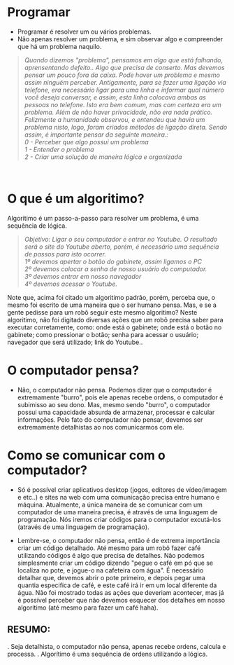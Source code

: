# Programar
- Programar é resolver um ou vários problemas.
- Não apenas resolver um problema, e sim observar algo e compreender que há um problema naquilo. 

> _Quando dizemos "problema", pensamos em algo que está falhando, aprensentando defeito.. Algo que precisa de conserto. Mas devemos pensar um pouco fora da caixa. Pode haver um problema e mesmo assim ninguém perceber. Antigamente, para se fazer uma ligação via telefone, era necessário ligar para uma linha e informar qual número você deseja conversar,  e assim, esta linha colocava ambas as pessoas no telefone. Isto era bem comum, mas com certeza era um problema. Além de não haver privacidade, não era nada prático. Felizmente a humanidade observou, e entendeu que havia um problema nisto, logo, foram criados métodos de ligação direta. Sendo assim, é importante pensar da seguinte maneira.: </br> 0 - Perceber que algo possui um problema </br> 1 - Entender o problema </br> 2 - Criar uma solução de maneira lógica e organizada_

 </br>
  
# O que é um algoritimo? 
Algoritimo é um passo-a-passo para resolver um problema, é uma sequência de lógica. 
> _Objetivo: Ligar o seu computador e entrar no Youtube. O resultado será o site do Youtube aberto, porém, é necessário uma sequência de passos para isto ocorrer. </br> 1º devemos apertar o botão do gabinete, assim ligamos o PC </br> 2º devemos colocar a senha de nosso usuário do computador. </br> 3º devemos entrar em nosso navegador </br> 4º devemos acessar o Youtube._

Note que, acima foi citado um algoritimo padrão, porém, perceba que, o mesmo foi escrito de uma maneira que o ser humano 
pensa. Mas, e se a gente pedisse para um robô seguir este mesmo algoritimo?
Neste algoritimo, não foi digitado diversas ações que um robô precisa saber para executar corretamente, como: 
onde está o gabinete; onde está o botão no gabinete; como pressionar o botão; 
senha para acessar o usuário; navegador que será utilizado; link do Youtube..


# O computador pensa?
- Não, o computador não pensa. 
Podemos dizer que o computador é extremamente "burro", pois ele apenas recebe ordens, o computador é subimisso ao seu dono.
Mas, mesmo sendo "burro", o computador possui uma capacidade absurda de armazenar, processar e calcular informações.
Pelo fato do computador não pensar, devemos ser extremamente detalhistas ao nos comunicarmos com ele.

# Como se comunicar com o computador?
- Só é possível criar aplicativos desktop (jogos, editores de vídeo/imagem e etc..) e sites na web com uma comunicação 
  precisa entre humano e máquina. Atualmente, a única maneira de se comunicar com um computador de uma maneira precisa, 
  é através de uma linguagem de programação.
  Nós iremos criar códigos para o computador excutá-los (através de uma linguagem de programação).  

-  Lembre-se, o computador não pensa, então é de extrema importância criar um código detalhado. 
   Até mesmo para um robô fazer café utilizando códigos é algo que precisa de detalhes. 
   Não podemos simplesmente criar um código dizendo "pegue o café em pó que se localiza no pote, e jogue-o na cafeteira 
   com água". É necessário detalhar que, devemos abrir o pote primeiro, e depois pegar uma quantia especifica de café, 
   e este café irá ir em um local diferente da água. Não foi mostrado todas as ações que deveriam acontecer, mas já é 
   possível perceber que não devemos esquecer dos detalhes em nosso algoritimo                                                          (até mesmo para fazer um café haha).   	



## RESUMO:
. Seja detalhista, o computador não pensa, apenas recebe ordens, calcula e processa. 
. Algorítimo é uma sequência de ordens utilizando a lógica. 